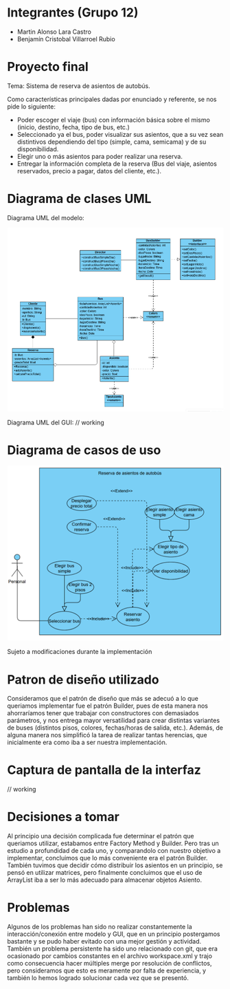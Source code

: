 # Integrantes (Grupo 12)
- Martin Alonso Lara Castro
- Benjamín Cristobal Villarroel Rubio

# Proyecto final
Tema: Sistema de reserva de asientos de autobús.

Como características principales dadas por enunciado y referente, se nos pide lo siguiente:
- Poder escoger el viaje (bus) con información básica sobre el mismo (inicio, destino, fecha, tipo de bus, etc.)
- Seleccionado ya el bus, poder visualizar sus asientos, que a su vez sean distintivos dependiendo del tipo (simple, cama, semicama) y de su disponibilidad.
- Elegir uno o más asientos para poder realizar una reserva.
- Entregar la información completa de la reserva (Bus del viaje, asientos reservados, precio a pagar, datos del cliente, etc.).

# Diagrama de clases UML
Diagrama UML del modelo:

![ModelDiagram](ModelUMLProyectoFinal.png)

Diagrama UML del GUI:
// working

# Diagrama de casos de uso
![UCDiagram](UseCaseDiagramReserbus.png)

Sujeto a modificaciones durante la implementación

# Patron de diseño utilizado
Consideramos que el patrón de diseño que más se adecuó a lo que queriamos implementar fue el patrón Builder, pues de esta manera nos ahorraríamos tener que trabajar con constructores con demasiados parámetros, y nos entrega mayor versatilidad para crear distintas variantes de buses (distintos pisos, colores, fechas/horas de salida, etc.). Además, de alguna manera nos simplificó la tarea de realizar tantas herencias, que inicialmente era como iba a ser nuestra implementación.

# Captura de pantalla de la interfaz
// working
# Decisiones a tomar
Al principio una decisión complicada fue determinar el patrón que queriamos utilizar, estabamos entre Factory Method y Builder. Pero tras un estudio a profundidad de cada uno, y comparandolo con nuestro objetivo a implementar, concluimos que lo más conveniente era el patrón Builder.
También tuvimos que decidir cómo distribuir los asientos en un principio, se pensó en utilizar matrices, pero finalmente concluimos que el uso de ArrayList iba a ser lo más adecuado para almacenar objetos Asiento.
# Problemas
Algunos de los problemas han sido no realizar constantemente la interacción/conexión entre modelo y GUI, que en un principio postergamos bastante y se pudo haber evitado con una mejor gestión y actividad. También un problema persistente ha sido uno relacionado con git, que era ocasionado por cambios constantes en el archivo workspace.xml y trajo como consecuencia hacer múltiples merge por resolución de conflictos, pero consideramos que esto es meramente por falta de experiencia, y también lo hemos logrado solucionar cada vez que se presentó.

